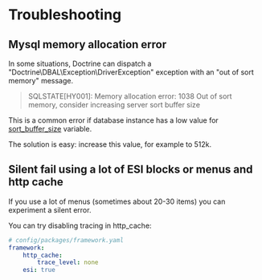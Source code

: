 # Troubleshooting

## Mysql memory allocation error

In some situations, Doctrine can dispatch a "Doctrine\DBAL\Exception\DriverException" exception with an "out of sort memory" message.

> SQLSTATE[HY001]: Memory allocation error: 1038 Out of sort memory, consider increasing server sort buffer size

This is a common error if database instance has a low value for [sort_buffer_size](https://dev.mysql.com/doc/refman/8.0/en/server-system-variables.html#sysvar_sort_buffer_size) variable.

The solution is easy: increase this value, for example to 512k.

## Silent fail using a lot of ESI blocks or menus and http cache

If you use a lot of menus (sometimes about 20-30 items) you can experiment a silent error. 

You can try disabling tracing in http_cache:

```yaml
# config/packages/framework.yaml
framework:
    http_cache:
        trace_level: none
    esi: true
```
